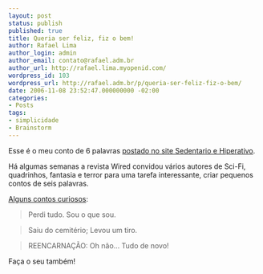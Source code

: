 ```yaml
---
layout: post
status: publish
published: true
title: Queria ser feliz, fiz o bem!
author: Rafael Lima
author_login: admin
author_email: contato@rafael.adm.br
author_url: http://rafael.lima.myopenid.com/
wordpress_id: 103
wordpress_url: http://rafael.adm.br/p/queria-ser-feliz-fiz-o-bem/
date: 2006-11-08 23:52:47.000000000 -02:00
categories:
- Posts
tags:
- simplicidade
- Brainstorm
---
```

Esse &eacute; o meu conto de 6 palavras <a href="http://www.sedentario.org/blog/?p=2838">postado no site Sedentario e Hiperativo</a>.

H&aacute; algumas semanas a revista Wired convidou v&aacute;rios autores de Sci-Fi, quadrinhos, fantasia e terror para uma tarefa interessante, criar pequenos contos de seis palavras.

<a href="http://www.sedentario.org/blog/?p=2838">Alguns contos curiosos</a>:
<blockquote>Perdi tudo. Sou o que sou.</blockquote>
<blockquote>Saiu do cemit&eacute;rio; Levou um tiro.</blockquote>
<blockquote>REENCARNA&Ccedil;&Atilde;O: Oh n&atilde;o&hellip; Tudo de novo!</blockquote>

Fa&ccedil;a o seu tamb&eacute;m!
